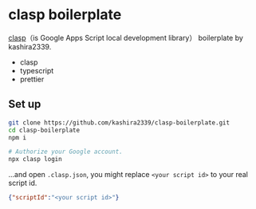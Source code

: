 # clasp boilerplate

[clasp](https://github.com/google/clasp)（is Google Apps Script local development library） boilerplate by kashira2339.

- clasp
- typescript
- prettier

## Set up

```sh
git clone https://github.com/kashira2339/clasp-boilerplate.git
cd clasp-boilerplate
npm i

# Authorize your Google account.
npx clasp login
```

...and open `.clasp.json`, you might replace `<your script id>` to your real script id.

```json
{"scriptId":"<your script id>"}
```